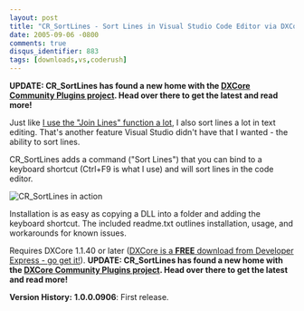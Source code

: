 ```yaml
---
layout: post
title: "CR_SortLines - Sort Lines in Visual Studio Code Editor via DXCore"
date: 2005-09-06 -0800
comments: true
disqus_identifier: 883
tags: [downloads,vs,coderush]
---
```

**UPDATE: CR_SortLines has found a new home with the [DXCore Community
Plugins project](http://code.google.com/p/dxcorecommunityplugins/). Head
over there to get the latest and read more!**

Just like [I use the "Join Lines" function a
lot](/archive/2005/08/30/cr_joinlines-join-lines-in-visual-studio-code-editor-via.aspx),
I also sort lines a lot in text editing. That's another feature Visual
Studio didn't have that I wanted - the ability to sort lines.

 CR\_SortLines adds a command ("Sort Lines") that you can bind to a
keyboard shortcut (Ctrl+F9 is what I use) and will sort lines in the
code editor.

 ![CR\_SortLines in
action](http://dxcorecommunityplugins.googlecode.com/svn/trunk/CR_SortLines/screenshots/sort_anim.gif)

 Installation is as easy as copying a DLL into a folder and adding the
keyboard shortcut. The included readme.txt outlines installation, usage,
and workarounds for known issues.

 Requires DXCore 1.1.40 or later ([DXCore is a **FREE** download from
Developer Express - go get
it!](http://www.devexpress.com/Downloads/NET/DXCore/)).
**UPDATE: CR\_SortLines has found a new home with the [DXCore Community
Plugins project](http://code.google.com/p/dxcorecommunityplugins/). Head
over there to get the latest and read more!**

**Version History:**
 **1.0.0.0906**: First release.
